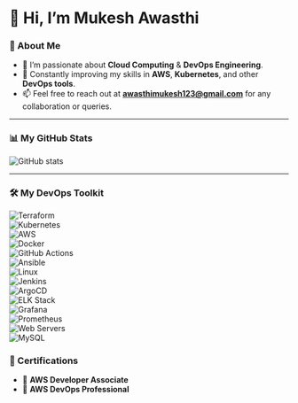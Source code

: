 # 👋 Hi, I’m Mukesh Awasthi  

### 🌟 About Me  
- 👀 I’m passionate about **Cloud Computing** & **DevOps Engineering**.  
- 🌱 Constantly improving my skills in **AWS**, **Kubernetes**, and other **DevOps tools**.  
- 📫 Feel free to reach out at **awasthimukesh123@gmail.com** for any collaboration or queries.  

---

### 📊 My GitHub Stats  

![GitHub stats](https://github-readme-stats.vercel.app/api?username=mukes137&show_icons=true&hide_rank=true&theme=radical)

---

### 🛠️ My DevOps Toolkit  

![Terraform](https://img.shields.io/badge/-Terraform-blueviolet?style=for-the-badge&logo=terraform&logoColor=white)  
![Kubernetes](https://img.shields.io/badge/-Kubernetes-blue?style=for-the-badge&logo=kubernetes&logoColor=white)  
![AWS](https://img.shields.io/badge/-AWS-orange?style=for-the-badge&logo=amazon-aws&logoColor=white)  
![Docker](https://img.shields.io/badge/-Docker-skyblue?style=for-the-badge&logo=docker&logoColor=white)  
![GitHub Actions](https://img.shields.io/badge/-GitHub%20Actions-darkblue?style=for-the-badge&logo=githubactions&logoColor=white)  
![Ansible](https://img.shields.io/badge/-Ansible-darkred?style=for-the-badge&logo=ansible&logoColor=white)  
![Linux](https://img.shields.io/badge/-Linux-009639?style=for-the-badge&logo=linux&logoColor=white)  
![Jenkins](https://img.shields.io/badge/-Jenkins-orange?style=for-the-badge&logo=jenkins&logoColor=white)  
![ArgoCD](https://img.shields.io/badge/-ArgoCD-33a8f2?style=for-the-badge&logo=argo&logoColor=white)  
![ELK Stack](https://img.shields.io/badge/-ELK%20Stack-d33d3d?style=for-the-badge&logo=elasticsearch&logoColor=white)  
![Grafana](https://img.shields.io/badge/-Grafana-000000?style=for-the-badge&logo=grafana&logoColor=white)  
![Prometheus](https://img.shields.io/badge/-Prometheus-00d0f2?style=for-the-badge&logo=prometheus&logoColor=white)  
![Web Servers](https://img.shields.io/badge/-Web%20Servers-0078d4?style=for-the-badge&logo=nginx&logoColor=white)  
![MySQL](https://img.shields.io/badge/-MySQL-4479A1?style=for-the-badge&logo=mysql&logoColor=white)  



### 📜 Certifications
- 🏅 **AWS Developer Associate**  
- 🏅 **AWS DevOps Professional**  

